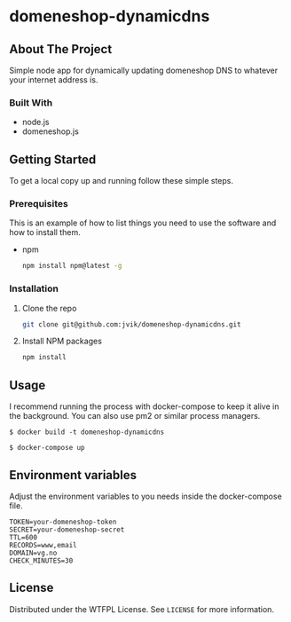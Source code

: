 # domeneshop-dynamicdns

<!-- ABOUT THE PROJECT -->
## About The Project

Simple node app for dynamically updating domeneshop DNS to whatever your internet address is.

### Built With

* node.js
* domeneshop.js

<!-- GETTING STARTED -->
## Getting Started

To get a local copy up and running follow these simple steps.

### Prerequisites

This is an example of how to list things you need to use the software and how to install them.
* npm
  ```sh
  npm install npm@latest -g
  ```

### Installation

1. Clone the repo
   ```sh
   git clone git@github.com:jvik/domeneshop-dynamicdns.git
   ```
2. Install NPM packages
   ```sh
   npm install
   ```



<!-- USAGE EXAMPLES -->
## Usage

I recommend running the process with docker-compose to keep it alive in the background. You can also use pm2 or similar process managers.

```shell
$ docker build -t domeneshop-dynamicdns
```

```shell
$ docker-compose up
```

## Environment variables
Adjust the environment variables to you needs inside the docker-compose file.
```
TOKEN=your-domeneshop-token
SECRET=your-domeneshop-secret
TTL=600
RECORDS=www,email
DOMAIN=vg.no
CHECK_MINUTES=30
```

<!-- LICENSE -->
## License

Distributed under the WTFPL License. See `LICENSE` for more information.
